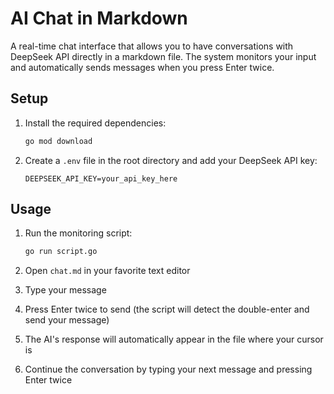 # AI Chat in Markdown

A real-time chat interface that allows you to have conversations with DeepSeek API directly in a markdown file. The system monitors your input and automatically sends messages when you press Enter twice.

## Setup

1. Install the required dependencies:
   ```bash
   go mod download
   ```

2. Create a `.env` file in the root directory and add your DeepSeek API key:
   ```
   DEEPSEEK_API_KEY=your_api_key_here
   ```

## Usage

1. Run the monitoring script:
   ```bash
   go run script.go
   ```

2. Open `chat.md` in your favorite text editor
3. Type your message
4. Press Enter twice to send (the script will detect the double-enter and send your message)
5. The AI's response will automatically appear in the file where your cursor is
6. Continue the conversation by typing your next message and pressing Enter twice
